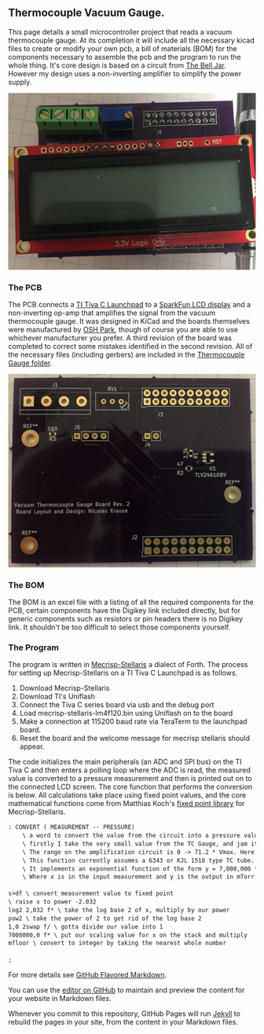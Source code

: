 ## Thermocouple Vacuum Gauge.

This page details a small microcontroller project that reads a vacuum thermocouple gauge. At its completion it will include all the necessary kicad files to create or modify your own pcb, a bill of materials (BOM) for the components necessary to assemble the pcb and the program to run the whole thing. It's core design is based on a circuit from [The Bell Jar](http://www.belljar.net/tcgauge.htm). However my design uses a non-inverting amplifier to simplify the power supply.

![Image of Assembled PCB](https://raw.githubusercontent.com/FuzzyBunnys/Thermocouple-Gauge-Sensor/gh-pages/IMG_1578.JPG)


### The PCB
The PCB connects a [TI Tiva C Launchpad](https://www.ti.com/tool/EK-TM4C123GXL) to a [SparkFun LCD display](https://www.sparkfun.com/products/16397) and a non-inverting op-amp that amplifies the signal from the vacuum thermocouple gauge. It was designed in KiCad and the boards themselves were manufactured by [OSH Park](https://oshpark.com/), though of course you are able to use whichever manufacturer you prefer. A third revision of the board was completed to correct some mistakes identified in the second revision. All of the necessary files (including gerbers) are included in the [Thermocouple Gauge folder](https://github.com/FuzzyBunnys/Thermocouple-Gauge-Sensor/tree/main/Thermocouple%20Gauge). 

![Image of PCB](https://raw.githubusercontent.com/FuzzyBunnys/Thermocouple-Gauge-Sensor/gh-pages/IMG_1577.png) 
### The BOM
The BOM is an excel file with a listing of all the required components for the PCB, certain components have the Digikey link included directly, but for generic components such as resistors or pin headers there is no Digikey link. It shouldn't be too difficult to select those components yourself.
### The Program
The program is written in [Mecrisp-Stellaris](https://mecrisp-stellaris-folkdoc.sourceforge.io/) a dialect of Forth. The process for setting up Mecrisp-Stellaris on a TI Tiva C Launchpad is as follows.
1.	Download Mecrisp-Stellaris
2.	Download TI's Uniflash
3.	Connect the Tiva C series board via usb and the debug port
4.	Load mecrisp-stellaris-lm4f120.bin using Uniflash on to the board
5.	Make a connection at 115200 baud rate via TeraTerm to the launchpad board.
6.	Reset the board and the welcome message for mecrisp stellaris should appear.

The code initializes the main peripherals (an ADC and SPI bus) on the TI Tiva C and then enters a polling loop where the ADC is read, the measured value is converted to a pressure measurement and then is printed out on to the connected LCD screen. The core function that performs the conversion is below. All calculations take place using fixed point values, and the core mathematical functions come from Matthias Koch's [fixed point library](https://mecrisp-stellaris-folkdoc.sourceforge.io/_downloads/fixpt-math-lib.fs) for Mecrisp-Stellaris.


```markdown
: CONVERT ( MEASUREMENT -- PRESSURE)
	\ a word to convert the value from the circuit into a pressure value.  
	\ firstly I take the very small value from the TC Gauge, and jam it into an amplification circuit.
	\ The range on the amplification circuit is 0 -> 71.2 * Vmax. Here Vmax is 14mV so max input is 
	\ This function currently assumes a 6343 or KJL 1518 type TC tube.
	\ It implements an exponential function of the form y = 7,000,000 * x^(-2.032) 
	\ Where x is in the input measurement and y is the output in mTorr

s>df \ convert measurement value to fixed point
\ raise x to power -2.032
log2 2,032 f* \ take the log base 2 of x, multiply by our power
pow2 \ take the power of 2 to get rid of the log base 2
1,0 2swap f/ \ gotta divide our value into 1
7000000,0 f* \ put our scaling value for x on the stack and multiply
mfloor \ convert to integer by taking the nearest whole number 

;
```

For more details see [GitHub Flavored Markdown](https://guides.github.com/features/mastering-markdown/).



You can use the [editor on GitHub](https://github.com/FuzzyBunnys/Thermocouple-Gauge-Sensor/edit/gh-pages/index.md) to maintain and preview the content for your website in Markdown files.

Whenever you commit to this repository, GitHub Pages will run [Jekyll](https://jekyllrb.com/) to rebuild the pages in your site, from the content in your Markdown files.
